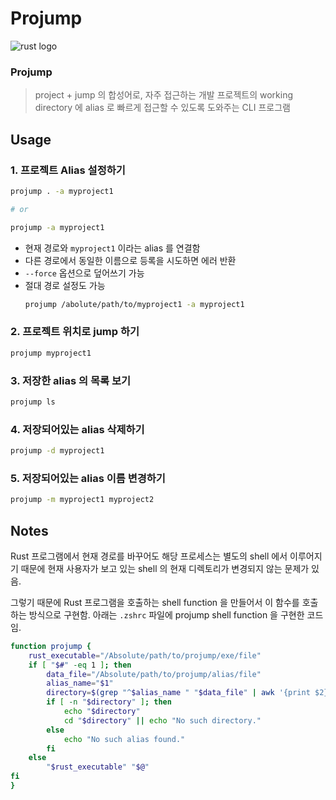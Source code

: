 # Projump

![rust logo](https://img.shields.io/badge/Rust-000000?style=flat-square&logo=Rust&logoColor=white)

### Projump
> project + jump 의 합성어로, 자주 접근하는 개발 프로젝트의 working directory 에 alias 로 빠르게 접근할 수 있도록 도와주는 CLI 프로그램

## Usage

### 1. 프로젝트 Alias 설정하기
```bash
projump . -a myproject1

# or

projump -a myproject1
```

* 현재 경로와 `myproject1` 이라는 alias 를 연결함
* 다른 경로에서 동일한 이름으로 등록을 시도하면 에러 반환
* `--force` 옵션으로 덮어쓰기 가능
* 절대 경로 설정도 가능
    ```bash
    projump /abolute/path/to/myproject1 -a myproject1
    ```


### 2. 프로젝트 위치로 jump 하기
```bash
projump myproject1
```


### 3. 저장한 alias 의 목록 보기
```bash
projump ls
```

### 4. 저장되어있는 alias 삭제하기
```bash
projump -d myproject1
```

### 5. 저장되어있는 alias 이름 변경하기
```bash
projump -m myproject1 myproject2
```

## Notes
Rust 프로그램에서 현재 경로를 바꾸어도 해당 프로세스는 별도의 shell 에서 이루어지기 때문에 현재 사용자가 보고 있는 shell 의 현재 디렉토리가 변경되지 않는 문제가 있음.

그렇기 때문에 Rust 프로그램을 호출하는 shell function 을 만들어서 이 함수를 호출하는 방식으로 구현함. 아래는 `.zshrc` 파일에 projump shell function 을 구현한 코드임.

```bash
function projump {
    rust_executable="/Absolute/path/to/projump/exe/file"
    if [ "$#" -eq 1 ]; then
        data_file="/Absolute/path/to/projump/alias/file"
        alias_name="$1"
        directory=$(grep "^$alias_name " "$data_file" | awk '{print $2}')
        if [ -n "$directory" ]; then
            echo "$directory"
            cd "$directory" || echo "No such directory."
        else
            echo "No such alias found."
        fi
    else 
        "$rust_executable" "$@"
fi
}
```